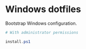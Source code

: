 # Windows dotfiles

Bootstrap Windows configuration.

```powershell
# With administrator permissions

install.ps1
```
